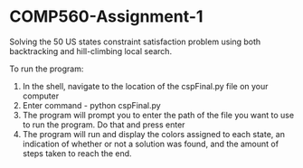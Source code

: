 # COMP560-Assignment-1
Solving the 50 US states constraint satisfaction problem using both backtracking and hill-climbing local search.

To run the program: 
  
  1. In the shell, navigate to the location of the cspFinal.py file on your computer
  2. Enter command - python cspFinal.py
  3. The program will prompt you to enter the path of the file you want to use to run the program. Do that and press enter
  4. The program will run and display the colors assigned to each state, an indication of whether or not a solution was found, and the          amount of steps taken to reach the end.
